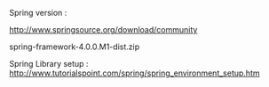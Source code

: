 Spring version : 


http://www.springsource.org/download/community

spring-framework-4.0.0.M1-dist.zip

Spring Library setup :  http://www.tutorialspoint.com/spring/spring_environment_setup.htm
